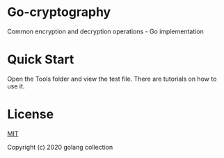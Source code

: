 # Go-cryptography

Common encryption and decryption operations - Go implementation

# Quick Start
Open the Tools folder and view the test file. There are tutorials on how to use it.

# License

[MIT](https://github.com/golang-collection/Go-cryptography/blob/master/LICENSE)

Copyright (c) 2020 golang collection